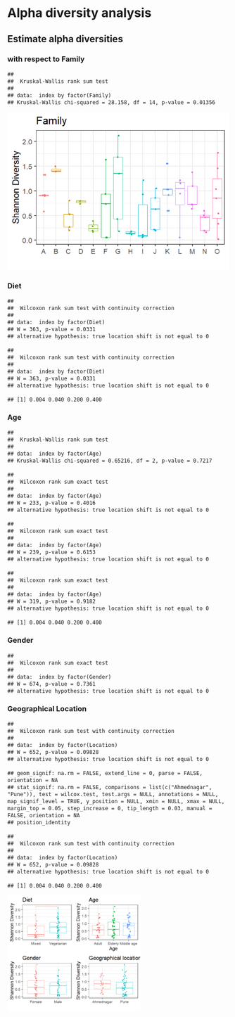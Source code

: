 # Alpha diversity analysis

## Estimate alpha diversities

### with respect to Family

    ## 
    ##  Kruskal-Wallis rank sum test
    ## 
    ## data:  index by factor(Family)
    ## Kruskal-Wallis chi-squared = 28.158, df = 14, p-value = 0.01356

![](Alphadiversity_files/figure-markdown_strict/alpha-1.png)

### Diet

    ## 
    ##  Wilcoxon rank sum test with continuity correction
    ## 
    ## data:  index by factor(Diet)
    ## W = 363, p-value = 0.0331
    ## alternative hypothesis: true location shift is not equal to 0

    ## 
    ##  Wilcoxon rank sum test with continuity correction
    ## 
    ## data:  index by factor(Diet)
    ## W = 363, p-value = 0.0331
    ## alternative hypothesis: true location shift is not equal to 0

    ## [1] 0.004 0.040 0.200 0.400

### Age

    ## 
    ##  Kruskal-Wallis rank sum test
    ## 
    ## data:  index by factor(Age)
    ## Kruskal-Wallis chi-squared = 0.65216, df = 2, p-value = 0.7217

    ## 
    ##  Wilcoxon rank sum exact test
    ## 
    ## data:  index by factor(Age)
    ## W = 233, p-value = 0.4016
    ## alternative hypothesis: true location shift is not equal to 0

    ## 
    ##  Wilcoxon rank sum exact test
    ## 
    ## data:  index by factor(Age)
    ## W = 239, p-value = 0.6153
    ## alternative hypothesis: true location shift is not equal to 0

    ## 
    ##  Wilcoxon rank sum exact test
    ## 
    ## data:  index by factor(Age)
    ## W = 319, p-value = 0.9182
    ## alternative hypothesis: true location shift is not equal to 0

    ## [1] 0.004 0.040 0.200 0.400

### Gender

    ## 
    ##  Wilcoxon rank sum exact test
    ## 
    ## data:  index by factor(Gender)
    ## W = 674, p-value = 0.7361
    ## alternative hypothesis: true location shift is not equal to 0

### Geographical Location

    ## 
    ##  Wilcoxon rank sum test with continuity correction
    ## 
    ## data:  index by factor(Location)
    ## W = 652, p-value = 0.09828
    ## alternative hypothesis: true location shift is not equal to 0

    ## geom_signif: na.rm = FALSE, extend_line = 0, parse = FALSE, orientation = NA
    ## stat_signif: na.rm = FALSE, comparisons = list(c("Ahmednagar", "Pune")), test = wilcox.test, test.args = NULL, annotations = NULL, map_signif_level = TRUE, y_position = NULL, xmin = NULL, xmax = NULL, margin_top = 0.05, step_increase = 0, tip_length = 0.03, manual = FALSE, orientation = NA
    ## position_identity

    ## 
    ##  Wilcoxon rank sum test with continuity correction
    ## 
    ## data:  index by factor(Location)
    ## W = 652, p-value = 0.09828
    ## alternative hypothesis: true location shift is not equal to 0

    ## [1] 0.004 0.040 0.200 0.400

<img src="Alphadiversity_files/figure-markdown_strict/diffab-1.png" width="60%" />
